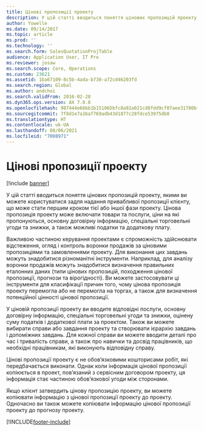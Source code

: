 ```yaml
---
title: Цінові пропозиції проекту
description: У цій статті вводиться поняття цінових пропозицій проекту, якими ви можете користуватися задля надання привабливої пропозиції клієнту, що може стати першим кроком тієї або іншої фази проекту. Цінова пропозиція проекту може включати товари та послуги, ціни на які пропонуються, основну договірну інформацію, спеціальні торговельні угоди та знижки, а також можливі податки та додаткову плату.
author: Yowelle
ms.date: 09/14/2017
ms.topic: article
ms.prod: ''
ms.technology: ''
ms.search.form: SalesQuotationProjTable
audience: Application User, IT Pro
ms.reviewer: josaw
ms.search.scope: Core, Operations
ms.custom: 23621
ms.assetid: 1ba67109-8c5b-4ada-b730-a72cd46203fd
ms.search.region: Global
ms.author: andchoi
ms.search.validFrom: 2016-02-28
ms.dyn365.ops.version: AX 7.0.0
ms.openlocfilehash: 987444e66bb1b151065bfc8a92a021cd8fdd9cf07aee31780bf7607dc4de221c
ms.sourcegitcommit: 7f8d1e7a16af769adb43d1877c28fdce53975db8
ms.translationtype: HT
ms.contentlocale: uk-UA
ms.lasthandoff: 08/06/2021
ms.locfileid: "7008971"
---
```

# <a name="project-quotations"></a>Цінові пропозиції проекту

[!include [banner](../includes/banner.md)]

У цій статті вводиться поняття цінових пропозицій проекту, якими ви можете користуватися задля надання привабливої пропозиції клієнту, що може стати першим кроком тієї або іншої фази проекту. Цінова пропозиція проекту може включати товари та послуги, ціни на які пропонуються, основну договірну інформацію, спеціальні торговельні угоди та знижки, а також можливі податки та додаткову плату. 

Важливою частиною керування проектами є спроможність здійснювати відстеження, огляд і контроль воронки продажів за ціновими пропозиціями та замовленнями проекту. Для виконання цих завдань можуть знадобитися різноманітні інструменти. Наприклад, для аналізу воронки продажів можуть знадобитися визначення правильних еталонних даних (типи цінових пропозицій, походження цінової пропозиції, прогнози та вірогідності). Ви можете застосовувати ці інструменти для класифікації причин того, чому цінова пропозиція проекту перемогла або не перемогла на торгах, а також для визначення потенційної цінності цінової пропозиції. 

У ціновій пропозиції проекту ви вводите відповідні послуги, основну договірну інформацію, спеціальні торговельні угоди та знижки, оцінену суму податків і додаткової плати за проектом. Також ви можете вибирати справи або завдання проекту та створювати ієрархію завдань і допоміжних завдань. Для кожної справи ви можете вводити деталі про час і тривалість справи, а також про навички та досвід працівників, що необхідні працівникам, які виконують відповідну справу. 

Цінові пропозиції проекту є не обов’язковими кошторисами робіт, які передбачається виконати. Однак коли інформація цінової пропозиції копіюється в проект, пов’язаний з сервісним договором проекту, ця інформація стає частиною обов’язкової угоди між сторонами. 

Якщо клієнт затвердить цінову пропозицію проекту, ви можете копіювати інформацію з цінової пропозиції проекту до проекту. Одночасно ви також можете копіювати інформацію цінової пропозиції проекту до прогнозу проекту.





[!INCLUDE[footer-include](../includes/footer-banner.md)]